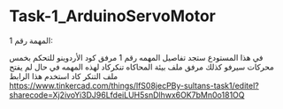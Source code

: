 # Task-1_ArduinoServoMotor
المهمة رقم 1:

في هذا المستودع ستجد تفاصيل المهمه رقم 1 
مرفق كود الأردوينو للتحكم بخمس محركات سيرفو 
كذلك مرفق ملف بيئة المحاكاه تنكركاد لهذه المهمه
في حال لم يفتح ملف التنكر كاد استخدم هذا الرابط
https://www.tinkercad.com/things/lfS08jecPBy-sultans-task1/editel?sharecode=Xj2ivoYi3DJ96LfdeiLUH5snDlhwx6OK7bMn0o181OQ
